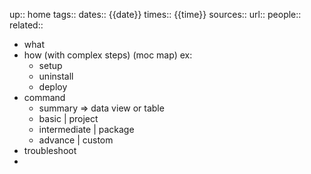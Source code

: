 up:: home
tags:: 
dates:: {{date}}
times:: {{time}}
sources:: 
url:: 
people::
related:: 


- what
- how (with complex steps) (moc map) ex:
	- setup
	- uninstall
	- deploy
- command
	- summary => data view or table
	- basic | project
	- intermediate | package
	- advance | custom
- troubleshoot
- 